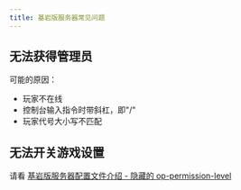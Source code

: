 ```yaml
---
title: 基岩版服务器常见问题
---
```

## 无法获得管理员
可能的原因：

* 玩家不在线
* 控制台输入指令时带斜杠，即"/"
* 玩家代号大小写不匹配

## 无法开关游戏设置
请看 [基岩版服务器配置文件介绍 - 隐藏的 op-permission-level](./docs/sfe4/mcbe/server-properties#隐藏的-op-permission-level)
